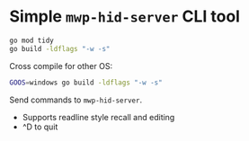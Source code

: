 # Simple `mwp-hid-server` CLI tool

``` sh
go mod tidy
go build -ldflags "-w -s"
```

Cross compile for other OS:

``` sh
GOOS=windows go build -ldflags "-w -s"
```

Send commands to `mwp-hid-server`.

* Supports readline style recall and editing
* ^D to quit

